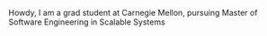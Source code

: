 ---
---
Howdy, I am a grad student at Carnegie Mellon, pursuing Master of Software Engineering in Scalable Systems
